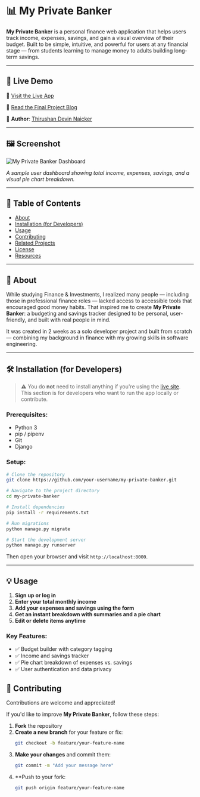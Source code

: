 # 📊 My Private Banker

**My Private Banker** is a personal finance web application that helps users track income, expenses, savings, and gain a visual overview of their budget. Built to be simple, intuitive, and powerful for users at any financial stage — from students learning to manage money to adults building long-term savings.

---

## 🚀 Live Demo

🔗 [Visit the Live App](https://your-deployed-url.com)

📖 [Read the Final Project Blog](https://your-blog-url.com)

👤 **Author**: [Thirushan Devin Naicker](https://www.linkedin.com/in/your-linkedin-url)

---

## 🖼️ Screenshot

![My Private Banker Dashboard](https://your-image-url.com/dashboard-screenshot.png)

*A sample user dashboard showing total income, expenses, savings, and a visual pie chart breakdown.*

---

## 📂 Table of Contents

- [About](#-about)
- [Installation (for Developers)](#-installation-for-developers)
- [Usage](#-usage)
- [Contributing](#-contributing)
- [Related Projects](#-related-projects)
- [License](#-license)
- [Resources](#-resources)

---

## 🧠 About

While studying Finance & Investments, I realized many people — including those in professional finance roles — lacked access to accessible tools that encouraged good money habits. That inspired me to create **My Private Banker**: a budgeting and savings tracker designed to be personal, user-friendly, and built with real people in mind.

It was created in 2 weeks as a solo developer project and built from scratch — combining my background in finance with my growing skills in software engineering.

---

## 🛠️ Installation (for Developers)

> ⚠️ You do **not** need to install anything if you're using the [live site](https://your-deployed-url.com).  
> This section is for developers who want to run the app locally or contribute.

### Prerequisites:
- Python 3
- pip / pipenv
- Git
- Django

### Setup:

```bash
# Clone the repository
git clone https://github.com/your-username/my-private-banker.git

# Navigate to the project directory
cd my-private-banker

# Install dependencies
pip install -r requirements.txt

# Run migrations
python manage.py migrate

# Start the development server
python manage.py runserver
```
Then open your browser and visit `http://localhost:8000`.

---

## 💡 Usage

1. **Sign up or log in**
2. **Enter your total monthly income**
3. **Add your expenses and savings using the form**
4. **Get an instant breakdown with summaries and a pie chart**
5. **Edit or delete items anytime**

### Key Features:
- ✅ Budget builder with category tagging  
- ✅ Income and savings tracker  
- ✅ Pie chart breakdown of expenses vs. savings  
- ✅ User authentication and data privacy
## 🤝 Contributing

Contributions are welcome and appreciated!

If you'd like to improve **My Private Banker**, follow these steps:

1. **Fork** the repository  
2. **Create a new branch** for your feature or fix:
   ```bash
   git checkout -b feature/your-feature-name
   ```
3. **Make your changes** and commit them:
   ```bash
   git commit -m "Add your message here"
   ```
4. **Push to your fork:
   ```bash
   git push origin feature/your-feature-name
   ```
